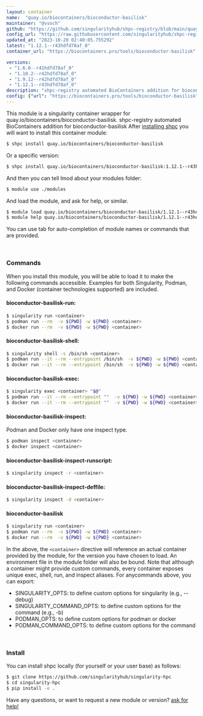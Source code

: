 ```yaml
---
layout: container
name:  "quay.io/biocontainers/bioconductor-basilisk"
maintainer: "@vsoch"
github: "https://github.com/singularityhub/shpc-registry/blob/main/quay.io/biocontainers/bioconductor-basilisk/container.yaml"
config_url: "https://raw.githubusercontent.com/singularityhub/shpc-registry/main/quay.io/biocontainers/bioconductor-basilisk/container.yaml"
updated_at: "2023-10-20 02:40:05.755292"
latest: "1.12.1--r43hdfd78af_0"
container_url: "https://biocontainers.pro/tools/bioconductor-basilisk"

versions:
 - "1.6.0--r41hdfd78af_0"
 - "1.10.2--r42hdfd78af_0"
 - "1.9.12--r42hdfd78af_0"
 - "1.12.1--r43hdfd78af_0"
description: "shpc-registry automated BioContainers addition for bioconductor-basilisk"
config: {"url": "https://biocontainers.pro/tools/bioconductor-basilisk", "maintainer": "@vsoch", "description": "shpc-registry automated BioContainers addition for bioconductor-basilisk", "latest": {"1.12.1--r43hdfd78af_0": "sha256:734e2acc8121e31efce09010ded368c8776163cadabb56e80fd8eb17ab25f1df"}, "tags": {"1.6.0--r41hdfd78af_0": "sha256:5b39ad6bf15ce80d073c4628e2a4a8fef1b0128834688b27cb98becc172b179d", "1.10.2--r42hdfd78af_0": "sha256:4bb0a9d93f833e2f8cb0cc6e52dbbccf28470626c98178e0abefe1b2f2d07bcd", "1.9.12--r42hdfd78af_0": "sha256:d6cdc743a4284ba1de1e2be3effa70e5273fe2cc3349af6f797f1402372a12f4", "1.12.1--r43hdfd78af_0": "sha256:734e2acc8121e31efce09010ded368c8776163cadabb56e80fd8eb17ab25f1df"}, "docker": "quay.io/biocontainers/bioconductor-basilisk"}
---
```


This module is a singularity container wrapper for quay.io/biocontainers/bioconductor-basilisk.
shpc-registry automated BioContainers addition for bioconductor-basilisk
After [installing shpc](#install) you will want to install this container module:


```bash
$ shpc install quay.io/biocontainers/bioconductor-basilisk
```

Or a specific version:

```bash
$ shpc install quay.io/biocontainers/bioconductor-basilisk:1.12.1--r43hdfd78af_0
```

And then you can tell lmod about your modules folder:

```bash
$ module use ./modules
```

And load the module, and ask for help, or similar.

```bash
$ module load quay.io/biocontainers/bioconductor-basilisk/1.12.1--r43hdfd78af_0
$ module help quay.io/biocontainers/bioconductor-basilisk/1.12.1--r43hdfd78af_0
```

You can use tab for auto-completion of module names or commands that are provided.

<br>

### Commands

When you install this module, you will be able to load it to make the following commands accessible.
Examples for both Singularity, Podman, and Docker (container technologies supported) are included.

#### bioconductor-basilisk-run:

```bash
$ singularity run <container>
$ podman run --rm  -v ${PWD} -w ${PWD} <container>
$ docker run --rm  -v ${PWD} -w ${PWD} <container>
```

#### bioconductor-basilisk-shell:

```bash
$ singularity shell -s /bin/sh <container>
$ podman run --it --rm --entrypoint /bin/sh  -v ${PWD} -w ${PWD} <container>
$ docker run --it --rm --entrypoint /bin/sh  -v ${PWD} -w ${PWD} <container>
```

#### bioconductor-basilisk-exec:

```bash
$ singularity exec <container> "$@"
$ podman run --it --rm --entrypoint ""  -v ${PWD} -w ${PWD} <container> "$@"
$ docker run --it --rm --entrypoint ""  -v ${PWD} -w ${PWD} <container> "$@"
```

#### bioconductor-basilisk-inspect:

Podman and Docker only have one inspect type.

```bash
$ podman inspect <container>
$ docker inspect <container>
```

#### bioconductor-basilisk-inspect-runscript:

```bash
$ singularity inspect -r <container>
```

#### bioconductor-basilisk-inspect-deffile:

```bash
$ singularity inspect -d <container>
```



#### bioconductor-basilisk

```bash
$ singularity run <container>
$ podman run --rm  -v ${PWD} -w ${PWD} <container>
$ docker run --rm  -v ${PWD} -w ${PWD} <container>
```


In the above, the `<container>` directive will reference an actual container provided
by the module, for the version you have chosen to load. An environment file in the
module folder will also be bound. Note that although a container
might provide custom commands, every container exposes unique exec, shell, run, and
inspect aliases. For anycommands above, you can export:

 - SINGULARITY_OPTS: to define custom options for singularity (e.g., --debug)
 - SINGULARITY_COMMAND_OPTS: to define custom options for the command (e.g., -b)
 - PODMAN_OPTS: to define custom options for podman or docker
 - PODMAN_COMMAND_OPTS: to define custom options for the command

<br>

### Install

You can install shpc locally (for yourself or your user base) as follows:

```bash
$ git clone https://github.com/singularityhub/singularity-hpc
$ cd singularity-hpc
$ pip install -e .
```

Have any questions, or want to request a new module or version? [ask for help!](https://github.com/singularityhub/singularity-hpc/issues)